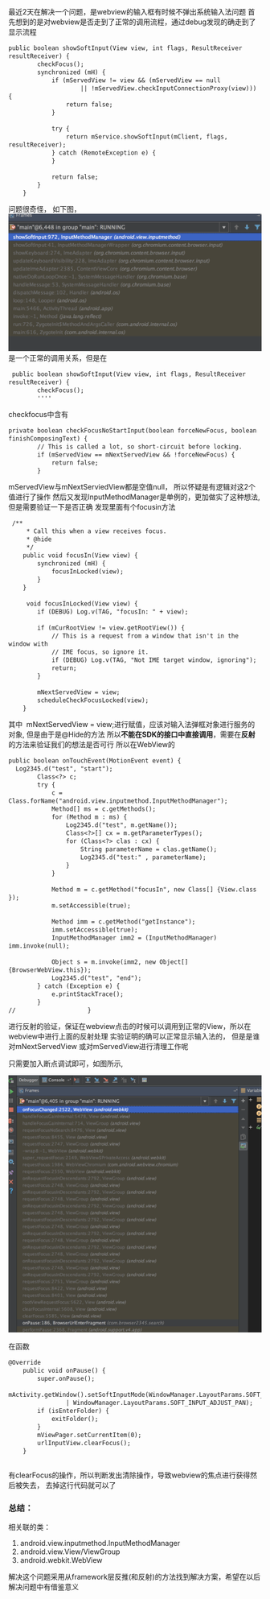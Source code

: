 最近2天在解决一个问题，是webview的输入框有时候不弹出系统输入法问题
首先想到的是对webview是否走到了正常的调用流程，通过debug发现的确走到了显示流程
```
public boolean showSoftInput(View view, int flags, ResultReceiver resultReceiver) {
        checkFocus();
        synchronized (mH) {
            if (mServedView != view && (mServedView == null
                    || !mServedView.checkInputConnectionProxy(view))) {
                return false;
            }

            try {
                return mService.showSoftInput(mClient, flags, resultReceiver);
            } catch (RemoteException e) {
            }
            
            return false;
        }
    }
```
问题很奇怪， 如下图，
![调用堆栈](https://github.com/qixinmin/docs/blob/master/pics/webview_pop_stack.png)
是一个正常的调用关系，但是在
```
 public boolean showSoftInput(View view, int flags, ResultReceiver resultReceiver) {
        checkFocus();
        ''''
```

checkfocus中含有
```
private boolean checkFocusNoStartInput(boolean forceNewFocus, boolean finishComposingText) {
        // This is called a lot, so short-circuit before locking.
        if (mServedView == mNextServedView && !forceNewFocus) {
            return false;
        }
```
mServedView与mNextServiedView都是空值null， 所以怀疑是有逻辑对这2个值进行了操作
然后又发现InputMethodManager是单例的，更加做实了这种想法,但是需要验证一下是否正确
发现里面有个focusin方法
```
 /**
     * Call this when a view receives focus.
     * @hide
     */
    public void focusIn(View view) {
        synchronized (mH) {
            focusInLocked(view);
        }
    }
    
     void focusInLocked(View view) {
        if (DEBUG) Log.v(TAG, "focusIn: " + view);

        if (mCurRootView != view.getRootView()) {
            // This is a request from a window that isn't in the window with
            // IME focus, so ignore it.
            if (DEBUG) Log.v(TAG, "Not IME target window, ignoring");
            return;
        }

        mNextServedView = view;
        scheduleCheckFocusLocked(view);
    }
```
其中   mNextServedView = view;进行赋值，应该对输入法弹框对象进行服务的对象, 但是由于是@Hide的方法
所以**不能在SDK的接口中直接调用**，需要在**反射**的方法来验证我们的想法是否可行
所以在WebView的

```
public boolean onTouchEvent(MotionEvent event) {
  Log2345.d("test", "start");
        Class<?> c;
        try {
            c = Class.forName("android.view.inputmethod.InputMethodManager");
            Method[] ms = c.getMethods();
            for (Method m : ms) {
                Log2345.d("test", m.getName());
                Class<?>[] cx = m.getParameterTypes();
                for (Class<?> clas : cx) {
                    String parameterName = clas.getName();
                    Log2345.d("test:" , parameterName);
                }
            }

            Method m = c.getMethod("focusIn", new Class[] {View.class });
            m.setAccessible(true);

            Method imm = c.getMethod("getInstance");
            imm.setAccessible(true);
            InputMethodManager imm2 = (InputMethodManager) imm.invoke(null);

            Object s = m.invoke(imm2, new Object[] {BrowserWebView.this});
            Log2345.d("test", "end");
        } catch (Exception e) {
            e.printStackTrace();
        }
//                    }

```

进行反射的验证，保证在webview点击的时候可以调用到正常的View，所以在webview中进行上面的反射处理
实验证明的确可以正常显示输入法的， 但是是谁对mNextServedView 或对mServedView进行清理工作呢

只需要加入断点调试即可，如图所示, 

![调用堆栈](https://github.com/qixinmin/docs/blob/master/pics/clearStack.png)


在函数

```
@Override
    public void onPause() {
        super.onPause();
        mActivity.getWindow().setSoftInputMode(WindowManager.LayoutParams.SOFT_INPUT_ADJUST_RESIZE
                | WindowManager.LayoutParams.SOFT_INPUT_ADJUST_PAN);
        if (isEnterFolder) {
            exitFolder();
        }
        mViewPager.setCurrentItem(0);
        urlInputView.clearFocus();
    }
    
``` 

有clearFocus的操作，所以判断发出清除操作，导致webview的焦点进行获得然后被失去，
去掉这行代码就可以了
    
### 总结：
相关联的类：
1. android.view.inputmethod.InputMethodManager
2. android.view.View/ViewGroup
3. android.webkit.WebView

解决这个问题采用从framework层反推(和反射)的方法找到解决方案，希望在以后解决问题中有借鉴意义
